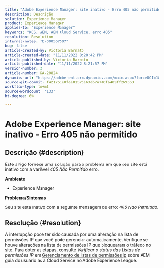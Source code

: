 ```yaml
---
title: "Adobe Experience Manager: site inativo - Erro 405 não permitido"
description: Descrição
solution: Experience Manager
product: Experience Manager
applies-to: "Experience Manager"
keywords: "KCS, AEM, AEM Cloud Service, erro 405"
resolution: Resolution
internal-notes: "E-000567587"
bug: false
article-created-by: Victoria Barnato
article-created-date: "11/11/2022 8:20:42 PM"
article-published-by: Victoria Barnato
article-published-date: "11/11/2022 8:21:57 PM"
version-number: 2
article-number: KA-20824
dynamics-url: "https://adobe-ent.crm.dynamics.com/main.aspx?forceUCI=1&pagetype=entityrecord&etn=knowledgearticle&id=fecb6b4a-fe61-ed11-9561-6045bd006793"
source-git-commit: f421751e0fae8157ce63ab7a788fa409ff269363
workflow-type: tm+mt
source-wordcount: '133'
ht-degree: 6%

---
```


# Adobe Experience Manager: site inativo - Erro 405 não permitido

## Descrição {#description}


Este artigo fornece uma solução para o problema em que seu site está inativo com a variável *405 Não Permitido* erro.

<b>Ambiente</b>

- Experience Manager


<b>Problema/Sintomas</b>

Seu site está inativo com a seguinte mensagem de erro: *405 Não Permitido.*


## Resolução {#resolution}


A interrupção pode ter sido causada por uma alteração na lista de permissões IP que você pode gerenciar automaticamente. Verifique se houve alterações na lista de permissões IP que bloquearam o tráfego no site. Para obter as etapas, consulte *Verificar o status das Listas de permissões IP* em [Gerenciamento de listas de permissões ip](https://experienceleague.adobe.com/docs/experience-manager-cloud-service/content/implementing/using-cloud-manager/ip-allow-lists/managing-ip-allow-lists.html?lang=en) sobre AEM guia do usuário as a Cloud Service no Adobe Experience League.
